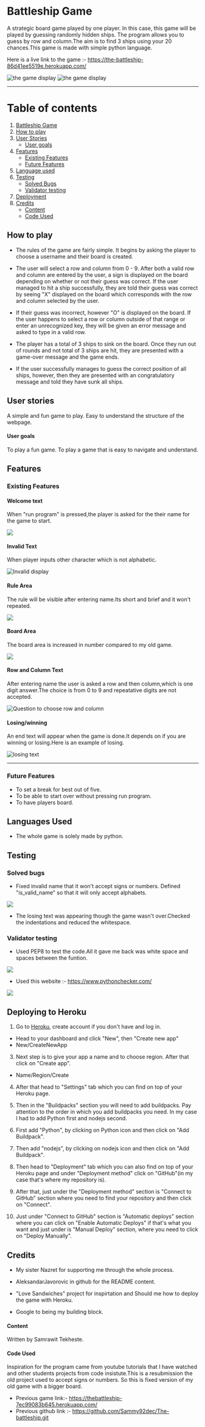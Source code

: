 # Battleship Game

A strategic board game played by one player. In this case, this game will be played by guessing randomly hidden ships. The program allows you to guess by row and column.The aim is to find 3 ships using your 20 chances.This game is made with simple python language.

Here is a live link to the game :- https://the-battleship-86d41ee5519e.herokuapp.com/

<img src="assets/images/newdis.png" alt="the game display">
<img src="assets/images/AmIreponsive.png" alt="the game display">

<hr>

# Table of contents
1. [Battleship Game](#battleship-game)
2. [How to play](#how-to-play)
3. [User Stories](#user-stories)
    * [User goals](#user-goals)
4. [Features](#features)
    * [Existing Features](#existing-features)
    * [Future Features](#future-features)
5. [Language used](#languages-used)
6. [Testing](#testing)
    * [Solved Bugs](#solved-bugs)
    * [Validator testing](#validator-testing)
7. [Deployment](#deployment)
8. [Credits](#credits)
    * [Content](#content)
    * [Code Used](#code-used)

## How to play

- The rules of the game are fairly simple. It begins by asking the player to choose a username and their board is created.
- The user will select a row and column from 0 - 9. After both a valid row and column are entered by the user, a sign is displayed on the board depending on whether or not their guess was correct. If the user managed to hit a ship successfully, they are told their guess was correct by seeing "X" displayed on the board which corresponds with the row and column selected by the user.
- If their guess was incorrect, however "O" is displayed on the board. If the user happens to select a row or column outside of that range or enter an unrecognized key, they will be given an error message and asked to type in a valid row.

- The player has a total of 3 ships to sink on the board. Once they run out of rounds and not total of 3 ships are hit, they are presented with a game-over message and the game ends. 

- If the user successfully manages to guess the correct position of all ships, however, then they are presented with an congratulatory message and told they have sunk all ships.


## User stories
A simple and fun game to play.
Easy to understand the structure of the webpage. 


#### User goals
To play a fun game.
To  play a game that is easy to navigate and understand.

## Features

### Existing Features

#### Welcome text
When "run program" is pressed,the player is asked for the their name for the game to start.

<img src="assets/images/welcome.png">

#### Invalid Text
When player inputs other character which is not alphabetic.

<img src="assets/images/invalid1.png" alt="Invalid display">

#### Rule Area
The rule will be visible after entering name.Its short and brief and it won't repeated.

<img src="assets/images/rule.png">

#### Board Area
The board area is increased in number compared to my old game.

<img src="assets/images/board.png">

#### Row and Column Text
After entering name the user is asked a row and then column,which is one digit answer.The choice is from 0 to 9 and repeatative digits are not accepted.

<img src="assets/images/row_column.png" alt="Question to choose row and column">

#### Losing/winning

An end text will appear when the game is done.It depends on if you are winning or losing.Here is an example of losing.

<img src="assets/images/lost.png" alt="losing text">

<hr>

### Future Features
- To set a break for best out of five.
- To be able to start over without pressing run program.
- To have players board. 

## Languages Used
- The whole game is solely made by python. 

## Testing

### Solved bugs
 
- Fixed invalid name that it won't accept signs or numbers. Defined "is_valid_name" so that it will only accept alphabets.

<img src="assets/images/invalid.png">

- The losing text was appearing though the game wasn't over.Checked the indentations and reduced the whitespace.

### Validator testing
- Used PEP8 to test the code.All it gave me back was white space and spaces between the funtion.

<img src="assets/images/spacevald.png">

- Used this website :- https://www.pythonchecker.com/

<img src="assets/images/result.png">

## Deploying to Heroku
1. Go to [Heroku](https://id.heroku.com/login), create account if you don't have and log in.

- Head to your dashboard and click "New", then "Create new app"
- New/CreateNewApp
    
3. Next step is to give your app a name and to choose region. After that click on "Create app".

- Name/Region/Create
    
4. After that head to "Settings" tab which you can find on top of your Heroku page.

5. Then in the "Buildpacks" section you will need to add buildpacks. Pay attention to the order in which you add buildpacks you need. In my case I had to add Python first and nodejs second.

6. First add "Python", by clicking on Python icon and then click on "Add Buildpack".

7. Then add "nodejs", by clicking on nodejs icon and then click on "Add Buildpack".

8. Then head to "Deployment" tab which you can also find on top of your Heroku page and under "Deployment method" click on "GitHub"(in my case that's where my repository is).

9. After that, just under the "Deployment method" section is "Connect to GitHub" section where you need to find your repository and then click on "Connect".

10. Just under "Connect to GitHub" section is "Automatic deploys" section where you can click on "Enable Automatic Deploys" if that's what you want and just under is "Manual Deploy" section, where you need to click on "Deploy Manually".

## Credits
- My sister Nazret for supporting me through the whole process.

- AleksandarJavorovic in github for the README content.

- "Love Sandwiches" project for inspirtation and Should me how to deploy the game with Heroku.

- Google to being my building block.

#### Content
Written by Samrawit Tekheste.

#### Code Used
Inspiration for the program came from youtube tutorials that I have watched and other students projects from code insistute.This is a resubmission the old project used to accept signs or numbers.
So this is fixed version of my old game with a bigger board.

- Previous game link:- https://thebattleship-7ec99083b645.herokuapp.com/
- Previous github link :- https://github.com/Sammy92dec/The-battleship.git